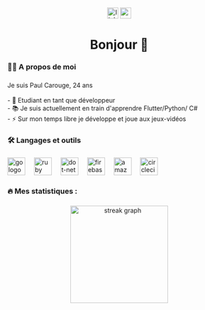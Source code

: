 ###

<div align="center">
  <a href="https://www.linkedin.com/in/pcarouge/"><img src="https://img.shields.io/static/v1?message=LinkedIn&logo=linkedin&label=&color=0077B5&logoColor=white&labelColor=&style=for-the-badge" height="25" alt="linkedin logo"  /></a>
  <a href="https://www.youtube.com/@offhepaul"><img src="https://img.shields.io/static/v1?message=Youtube&logo=youtube&label=&color=FF0000&logoColor=white&labelColor=&style=for-the-badge" height="25" alt="youtube logo"  /></a>
</div>

###

###

<h1 align="center">Bonjour 👋</h1>

###

<h3 align="left">👩‍💻  A propos de moi</h3>

###

<p align="left">Je suis Paul Carouge, 24 ans<br><br>- 🔭 Etudiant en tant que développeur <br>- 📚 Je suis actuellement en train d'apprendre Flutter/Python/ C# <br>- ⚡ Sur mon temps libre je développe et joue aux jeux-vidéos </p>

###

<h3 align="left">🛠 Langages et outils</h3>

###

<div align="left">
  <img src="https://icons8.com/icon/7I3BjCqe9rjG/flutter.svg" height="40" alt="go logo"  />
  <img width="12" />
  <img src="https://icons8.com/icon/108784/javascript" height="40" alt="ruby logo"  />
  <img width="12" />
  <img src="https://icons8.com/icon/v8RpPQUwv0N8/html-5" height="40" alt="dot-net logo"  />
  <img width="12" />
  <img src="https://icons8.com/icon/21278/css3" height="40" alt="firebase logo"  />
  <img width="12" />
  <img src="https://icons8.com/icon/13441/python" height="40" alt="amazonwebservices logo"  />
  <img width="12" />
  <img src="https://icons8.com/icon/40669/c%2B%2B" height="40" alt="circleci logo"  />
  <img width="12" />
</div>

###

<h3 align="left">🔥   Mes statistiques :</h3>

###

<div align="center">
  <img src="https://streak-stats.demolab.com?user=offHePaul&locale=en&mode=daily&theme=dark&hide_border=false&border_radius=5&order=3" height="220" alt="streak graph"  />
</div>

###
